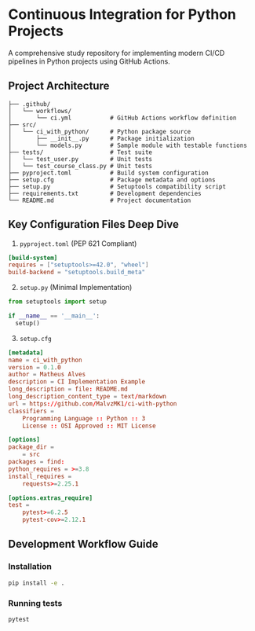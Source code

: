 # Continuous Integration for Python Projects

A comprehensive study repository for implementing modern CI/CD pipelines in Python projects using GitHub Actions.

## Project Architecture

```
├── .github/
│   └── workflows/
│       └── ci.yml           # GitHub Actions workflow definition
├── src/
│   └── ci_with_python/      # Python package source
│       ├── __init__.py      # Package initialization
│       └── models.py        # Sample module with testable functions
├── tests/                   # Test suite
│   └── test_user.py         # Unit tests
│   └── test_course_class.py # Unit tests
├── pyproject.toml           # Build system configuration
├── setup.cfg                # Package metadata and options
├── setup.py                 # Setuptools compatibility script
├── requirements.txt         # Development dependencies
└── README.md                # Project documentation
```

## Key Configuration Files Deep Dive

1. `pyproject.toml` (PEP 621 Compliant)

```toml
[build-system]
requires = ["setuptools>=42.0", "wheel"]
build-backend = "setuptools.build_meta"
```

2. `setup.py` (Minimal Implementation)

```py
from setuptools import setup

if __name__ == '__main__':
  setup()
```

3. `setup.cfg`

```toml
[metadata]
name = ci_with_python
version = 0.1.0
author = Matheus Alves
description = CI Implementation Example
long_description = file: README.md
long_description_content_type = text/markdown
url = https://github.com/MalvzMK1/ci-with-python
classifiers =
    Programming Language :: Python :: 3
    License :: OSI Approved :: MIT License

[options]
package_dir =
    = src
packages = find:
python_requires = >=3.8
install_requires =
    requests>=2.25.1

[options.extras_require]
test =
    pytest>=6.2.5
    pytest-cov>=2.12.1
```

## Development Workflow Guide

### Installation

```bash
pip install -e .
```

### Running tests

```bash
pytest
```
